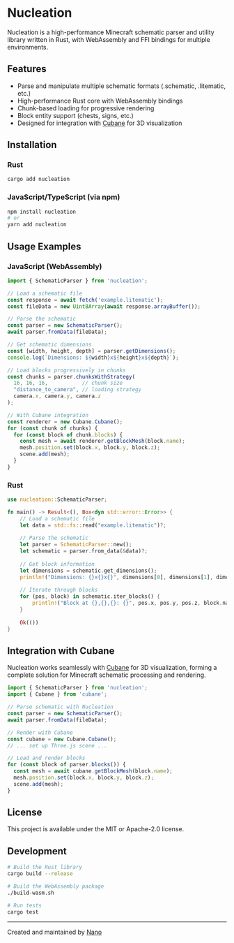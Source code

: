 # Nucleation

Nucleation is a high-performance Minecraft schematic parser and utility library written in Rust, with WebAssembly and FFI bindings for multiple environments.

[//]: # ([![Crates.io]&#40;https://img.shields.io/crates/v/nucleation.svg&#41;]&#40;https://crates.io/crates/nucleation&#41;)

[//]: # ([![NPM Version]&#40;https://img.shields.io/npm/v/nucleation.svg&#41;]&#40;https://www.npmjs.com/package/nucleation&#41;)

[//]: # ([![MIT/Apache-2.0]&#40;https://img.shields.io/badge/license-MIT%2FApache--2.0-blue.svg&#41;]&#40;LICENSE&#41;)

## Features

- Parse and manipulate multiple schematic formats (.schematic, .litematic, etc.)
- High-performance Rust core with WebAssembly bindings
- Chunk-based loading for progressive rendering
- Block entity support (chests, signs, etc.)
- Designed for integration with [Cubane](https://github.com/Nano112/cubane) for 3D visualization

## Installation

### Rust

```bash
cargo add nucleation
```

### JavaScript/TypeScript (via npm)

```bash
npm install nucleation
# or
yarn add nucleation
```

## Usage Examples

### JavaScript (WebAssembly)

```javascript
import { SchematicParser } from 'nucleation';

// Load a schematic file
const response = await fetch('example.litematic');
const fileData = new Uint8Array(await response.arrayBuffer());

// Parse the schematic
const parser = new SchematicParser();
await parser.fromData(fileData);

// Get schematic dimensions
const [width, height, depth] = parser.getDimensions();
console.log(`Dimensions: ${width}x${height}x${depth}`);

// Load blocks progressively in chunks
const chunks = parser.chunksWithStrategy(
  16, 16, 16,           // chunk size
  "distance_to_camera", // loading strategy
  camera.x, camera.y, camera.z
);

// With Cubane integration
const renderer = new Cubane.Cubane();
for (const chunk of chunks) {
  for (const block of chunk.blocks) {
    const mesh = await renderer.getBlockMesh(block.name);
    mesh.position.set(block.x, block.y, block.z);
    scene.add(mesh);
  }
}
```

### Rust

```rust
use nucleation::SchematicParser;

fn main() -> Result<(), Box<dyn std::error::Error>> {
    // Load a schematic file
    let data = std::fs::read("example.litematic")?;
    
    // Parse the schematic
    let parser = SchematicParser::new();
    let schematic = parser.from_data(&data)?;
    
    // Get block information
    let dimensions = schematic.get_dimensions();
    println!("Dimensions: {}x{}x{}", dimensions[0], dimensions[1], dimensions[2]);
    
    // Iterate through blocks
    for (pos, block) in schematic.iter_blocks() {
        println!("Block at {},{},{}: {}", pos.x, pos.y, pos.z, block.name);
    }
    
    Ok(())
}
```

## Integration with Cubane

Nucleation works seamlessly with [Cubane](https://github.com/Nano112/cubane) for 3D visualization, forming a complete solution for Minecraft schematic processing and rendering.

```javascript
import { SchematicParser } from 'nucleation';
import { Cubane } from 'cubane';

// Parse schematic with Nucleation
const parser = new SchematicParser();
await parser.fromData(fileData);

// Render with Cubane
const cubane = new Cubane.Cubane();
// ... set up Three.js scene ...

// Load and render blocks
for (const block of parser.blocks()) {
  const mesh = await cubane.getBlockMesh(block.name);
  mesh.position.set(block.x, block.y, block.z);
  scene.add(mesh);
}
```

## License

This project is available under the MIT or Apache-2.0 license.


## Development

```bash
# Build the Rust library
cargo build --release

# Build the WebAssembly package
./build-wasm.sh

# Run tests
cargo test
```

---

Created and maintained by [Nano](https://github.com/Nano112)